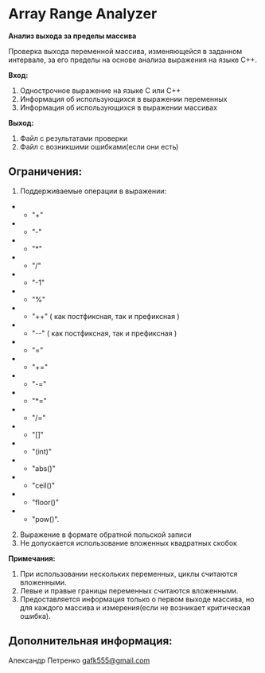 # Array Range Analyzer #

**Анализ выхода за пределы массива**

Проверка выхода переменной массива, изменяющейся в заданном интервале, за его пределы на основе анализа выражения на языке С++. 

**Вход:**

1. Однострочное выражение на языке C или С++
2. Информация об использующихся в выражении переменных
3. Информация об использующихся в выражении массивах

**Выход:**
1. Файл с результатами проверки
2. Файл с возникшими ошибками(если они есть)

## Ограничения: ##

1. Поддерживаемые операции в выражении:
* - "+"
* - "-"
* - "*"
* - "/"
* - "-1"
* - "%"
* - "++" ( как постфиксная, так и префиксная )
* - "--" ( как постфиксная, так и префиксная )
* - "="
* - "+="
* - "-="
* - "*="
* - "/="
* - "[]"
* - "(int)"
* - "abs()"
* - "ceil()"
* - "floor()"
* - "pow()".

2. Выражение в формате обратной польской записи
3. Не допускается использование вложенных квадратных скобок

**Примечания:**
1) При использовании нескольких переменных, циклы считаются вложенными.
2) Левые и правые границы переменных считаются вложенными.
3) Предоставляется информация только о первом выходе массива, но для каждого массива и измерения(если не возникает критическая ошибка).

## Дополнительная информация: ##
Александр Петренко
gafk555@gmail.com
